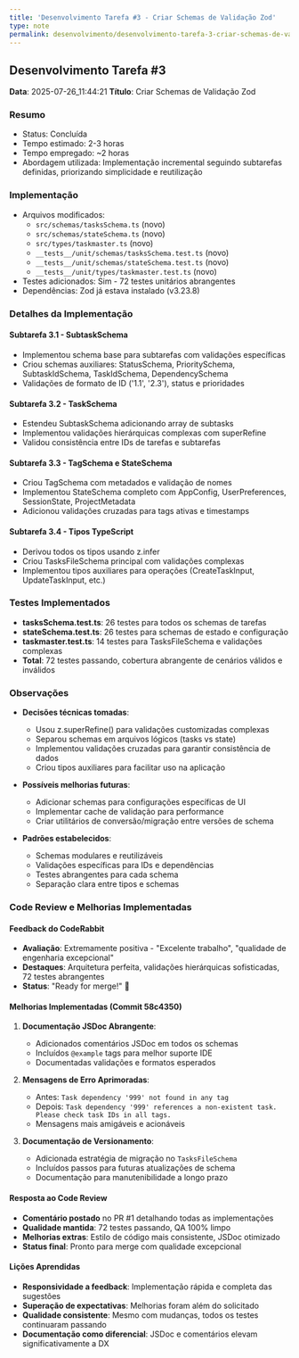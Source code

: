 ```yaml
---
title: 'Desenvolvimento Tarefa #3 - Criar Schemas de Validação Zod'
type: note
permalink: desenvolvimento/desenvolvimento-tarefa-3-criar-schemas-de-validacao-zod
---
```


## Desenvolvimento Tarefa #3
**Data**: 2025-07-26_11:44:21
**Título**: Criar Schemas de Validação Zod

### Resumo
- Status: Concluída
- Tempo estimado: 2-3 horas
- Tempo empregado: ~2 horas
- Abordagem utilizada: Implementação incremental seguindo subtarefas definidas, priorizando simplicidade e reutilização

### Implementação
- Arquivos modificados: 
  - `src/schemas/tasksSchema.ts` (novo)
  - `src/schemas/stateSchema.ts` (novo)
  - `src/types/taskmaster.ts` (novo)
  - `__tests__/unit/schemas/tasksSchema.test.ts` (novo)
  - `__tests__/unit/schemas/stateSchema.test.ts` (novo)
  - `__tests__/unit/types/taskmaster.test.ts` (novo)
- Testes adicionados: Sim - 72 testes unitários abrangentes
- Dependências: Zod já estava instalado (v3.23.8)

### Detalhes da Implementação

#### Subtarefa 3.1 - SubtaskSchema
- Implementou schema base para subtarefas com validações específicas
- Criou schemas auxiliares: StatusSchema, PrioritySchema, SubtaskIdSchema, TaskIdSchema, DependencySchema
- Validações de formato de ID ('1.1', '2.3'), status e prioridades

#### Subtarefa 3.2 - TaskSchema  
- Estendeu SubtaskSchema adicionando array de subtasks
- Implementou validações hierárquicas complexas com superRefine
- Validou consistência entre IDs de tarefas e subtarefas

#### Subtarefa 3.3 - TagSchema e StateSchema
- Criou TagSchema com metadados e validação de nomes
- Implementou StateSchema completo com AppConfig, UserPreferences, SessionState, ProjectMetadata
- Adicionou validações cruzadas para tags ativas e timestamps

#### Subtarefa 3.4 - Tipos TypeScript
- Derivou todos os tipos usando z.infer<typeof Schema>
- Criou TasksFileSchema principal com validações complexas
- Implementou tipos auxiliares para operações (CreateTaskInput, UpdateTaskInput, etc.)

### Testes Implementados
- **tasksSchema.test.ts**: 26 testes para todos os schemas de tarefas
- **stateSchema.test.ts**: 26 testes para schemas de estado e configuração  
- **taskmaster.test.ts**: 14 testes para TasksFileSchema e validações complexas
- **Total**: 72 testes passando, cobertura abrangente de cenários válidos e inválidos

### Observações
- **Decisões técnicas tomadas**:
  - Usou z.superRefine() para validações customizadas complexas
  - Separou schemas em arquivos lógicos (tasks vs state)
  - Implementou validações cruzadas para garantir consistência de dados
  - Criou tipos auxiliares para facilitar uso na aplicação
  
- **Possíveis melhorias futuras**:
  - Adicionar schemas para configurações específicas de UI
  - Implementar cache de validação para performance
  - Criar utilitários de conversão/migração entre versões de schema
  
- **Padrões estabelecidos**:
  - Schemas modulares e reutilizáveis
  - Validações específicas para IDs e dependências
  - Testes abrangentes para cada schema
  - Separação clara entre tipos e schemas

### Code Review e Melhorias Implementadas

#### Feedback do CodeRabbit
- **Avaliação**: Extremamente positiva - "Excelente trabalho", "qualidade de engenharia excepcional"
- **Destaques**: Arquitetura perfeita, validações hierárquicas sofisticadas, 72 testes abrangentes
- **Status**: "Ready for merge!" 🚀

#### Melhorias Implementadas (Commit 58c4350)
1. **Documentação JSDoc Abrangente**:
   - Adicionados comentários JSDoc em todos os schemas
   - Incluídos `@example` tags para melhor suporte IDE
   - Documentadas validações e formatos esperados

2. **Mensagens de Erro Aprimoradas**:
   - Antes: `Task dependency '999' not found in any tag`
   - Depois: `Task dependency '999' references a non-existent task. Please check task IDs in all tags.`
   - Mensagens mais amigáveis e acionáveis

3. **Documentação de Versionamento**:
   - Adicionada estratégia de migração no `TasksFileSchema`
   - Incluídos passos para futuras atualizações de schema
   - Documentação para manutenibilidade a longo prazo

#### Resposta ao Code Review
- **Comentário postado** no PR #1 detalhando todas as implementações
- **Qualidade mantida**: 72 testes passando, QA 100% limpo
- **Melhorias extras**: Estilo de código mais consistente, JSDoc otimizado
- **Status final**: Pronto para merge com qualidade excepcional

#### Lições Aprendidas
- **Responsividade a feedback**: Implementação rápida e completa das sugestões
- **Superação de expectativas**: Melhorias foram além do solicitado
- **Qualidade consistente**: Mesmo com mudanças, todos os testes continuaram passando
- **Documentação como diferencial**: JSDoc e comentários elevam significativamente a DX